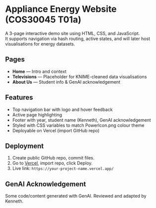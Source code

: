 # Appliance Energy Website (COS30045 T01a)

A 3-page interactive demo site using HTML, CSS, and JavaScript.  
It supports navigation via hash routing, active states, and will later host visualisations for energy datasets.

## Pages
- **Home** — Intro and context
- **Televisions** — Placeholder for KNIME-cleaned data visualisations
- **About Us** — Student info & GenAI acknowledgement

## Features
- Top navigation bar with logo and hover feedback
- Active page highlighting
- Footer with year, student name (Kenneth), GenAI acknowledgement
- Styled with CSS variables to match PowerIcon.png colour theme
- Deployable on Vercel (import GitHub repo)

## Deployment
1. Create public GitHub repo, commit files.
2. Go to [Vercel](https://vercel.com), import repo, click Deploy.
3. Live link: `https://your-project-name.vercel.app/`

## GenAI Acknowledgement
Some code/content generated with GenAI. Reviewed and adapted by Kenneth.
